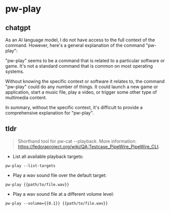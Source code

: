 # pw-play 
## chatgpt 
As an AI language model, I do not have access to the full context of the command. However, here's a general explanation of the command "pw-play":

"pw-play" seems to be a command that is related to a particular software or game. It's not a standard command that is common on most operating systems.

Without knowing the specific context or software it relates to, the command "pw-play" could do any number of things. It could launch a new game or application, start a music file, play a video, or trigger some other type of multimedia content.

In summary, without the specific context, it's difficult to provide a comprehensive explanation for "pw-play". 

## tldr 
 
> Shorthand tool for pw-cat --playback.
> More information: <https://fedoraproject.org/wiki/QA:Testcase_PipeWire_PipeWire_CLI>.

- List all available playback targets:

`pw-play --list-targets`

- Play a wav sound file over the default target:

`pw-play {{path/to/file.wav}}`

- Play a wav sound file at a different volume level:

`pw-play --volume={{0.1}} {{path/to/file.wav}}`
